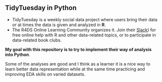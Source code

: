 ## TidyTuesday in Python

  - TidyTuesday is a weekly social data project where users bring their data or at times the data is given and analyzed in **R**.
  - The R4DS Online Learning Community organizes it. Join their [Slack](https://r4ds.io/join)) for free online help with R and other data-related topics, or to participate in data-related book clubs.

**My goal with this repository is to try to implement their way of analysis into Python**. 

Some of the analyses are good and I think as a learner it is a nice way to learn better data representation while at the same time practicing and improving EDA skills on varied datasets.
